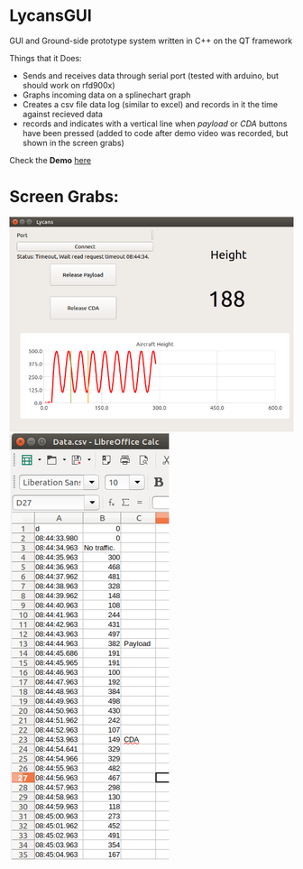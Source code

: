 # LycansGUI
GUI and Ground-side prototype system written in C++ on the QT framework

Things that it Does:
* Sends and receives data through serial port (tested with arduino, but should work on rfd900x)
* Graphs incoming data on a splinechart graph
* Creates a csv file data log (similar to excel) and records in it the time against recieved data
* records and indicates with a vertical line when *payload* or *CDA* buttons have been pressed (added to code after demo video was recorded, but shown in the screen grabs)

Check the **Demo** [here](https://drive.google.com/file/d/1wGvZVUVXI5cjCqmu84g668lhaW0fSIiO/view?usp=sharing)
# Screen Grabs:
![alt text](https://github.com/PoeQulta/LycansGUI/blob/master/images/GUILayout.png?raw=true)
![alt text](https://github.com/PoeQulta/LycansGUI/blob/master/images/testDatalog2.png?raw=true)
